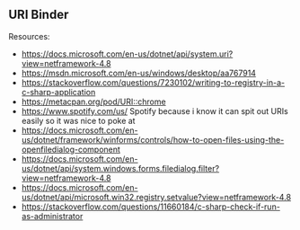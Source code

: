 URI Binder
---
Resources:
- https://docs.microsoft.com/en-us/dotnet/api/system.uri?view=netframework-4.8
- https://msdn.microsoft.com/en-us/windows/desktop/aa767914
- https://stackoverflow.com/questions/7230102/writing-to-registry-in-a-c-sharp-application
- https://metacpan.org/pod/URI::chrome
- https://www.spotify.com/us/ Spotify because i know it can spit out URIs easily so it was nice to poke at
- https://docs.microsoft.com/en-us/dotnet/framework/winforms/controls/how-to-open-files-using-the-openfiledialog-component
- https://docs.microsoft.com/en-us/dotnet/api/system.windows.forms.filedialog.filter?view=netframework-4.8
- https://docs.microsoft.com/en-us/dotnet/api/microsoft.win32.registry.setvalue?view=netframework-4.8
- https://stackoverflow.com/questions/11660184/c-sharp-check-if-run-as-administrator

